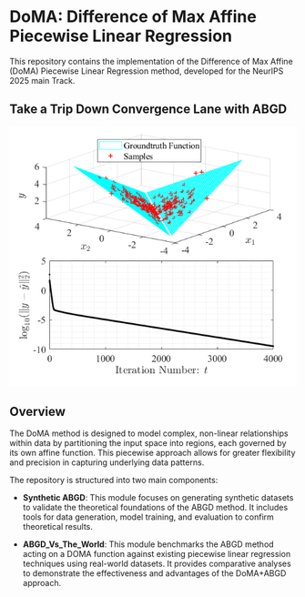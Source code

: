 # DoMA: Difference of Max Affine Piecewise Linear Regression

This repository contains the implementation of the Difference of Max Affine (DoMA) Piecewise Linear Regression method, developed for the NeurIPS 2025 main Track.

## Take a Trip Down Convergence Lane with ABGD
![Figure showing linear convergence by ABGD](https://github.com/NeurIPS-2025-PL/DoMA-Piecewise-Linear-Regression/blob/a81d287f17a6a74295dd2c3a977ee7c032e0b775/Synthetic%20ABGD%20(Matlab)/DMax%20Figures/Linear_Con_Example.png)



## Overview

The DoMA method is designed to model complex, non-linear relationships within data by partitioning the input space into regions, each governed by its own affine function. This piecewise approach allows for greater flexibility and precision in capturing underlying data patterns.

The repository is structured into two main components:

- **Synthetic ABGD**: This module focuses on generating synthetic datasets to validate the theoretical foundations of the ABGD method. It includes tools for data generation, model training, and evaluation to confirm theoretical results.

- **ABGD_Vs_The_World**: This module benchmarks the ABGD method acting on a DOMA function against existing piecewise linear regression techniques using real-world datasets. It provides comparative analyses to demonstrate the effectiveness and advantages of the DoMA+ABGD approach.

